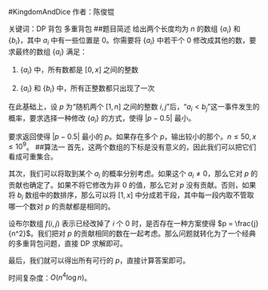 #KingdomAndDice
作者：陈俊锟

关键词：DP 背包 多重背包
##题目简述
给出两个长度均为 $n$ 的数组 $\{a_i\}$ 和 $\{b_i\}$，其中 $a_i$ 中有一些位置是 $0$。你需要将 $\{a_i\}$ 中若干个 $0$ 修改成其他的数，要求最终的数组 $\{a_i\}$ 满足：

1. $\{a_i\}$ 中，所有数都是 $[0, x]$ 之间的整数

2. $\{a_i\}$ 和 $\{b_i\}$ 中，所有正整数都只出现了一次

在此基础上，设 $p$ 为“随机两个 $[1,n]$ 之间的整数 $i,j$”后，“$a_i < b_j$”这一事件发生的概率，要求选择一种修改 $\{a_i\}$ 的方式，使得 $|p-0.5|$ 最小。

要求返回使得 $|p-0.5|$ 最小的 $p$。如果存在多个 $p$，输出较小的那个。$n\le 50, x \le 10^9$。
##算法一
首先，这两个数组的下标是没有意义的，因此我们可以把它们看成可重集合。

其次，我们可以将取到某个 $a_i$ 的概率分别考虑。如果这个 $a_i\ne 0$，那么它对 $p$ 的贡献也确定了。如果不将它修改为非 $0$ 的值，那么它对 $p$ 没有贡献。否则，如果将 $b_i$ 数组中的数排序，那么可以将 $[1, x]$ 中分成若干段，其中每一段内取不管取哪一个数对 $p$ 的贡献都是相同的。

设布尔数组 $f(i,j)$ 表示已经改掉了 $i$ 个 $0$ 时，是否存在一种方案使得 $p = \frac{j}{n^2}$。我们把对 $p$ 的贡献相同的数在一起考虑。那么问题就转化为了一个经典的多重背包问题，直接 DP 求解即可。

最后，我们就可以得出所有可行的 $p$，直接计算答案即可。

时间复杂度：$O(n^4 \log n)$。